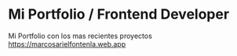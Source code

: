 # Mi Portfolio / Frontend Developer
Mi Portfolio con los mas recientes proyectos
https://marcosarielfontenla.web.app
